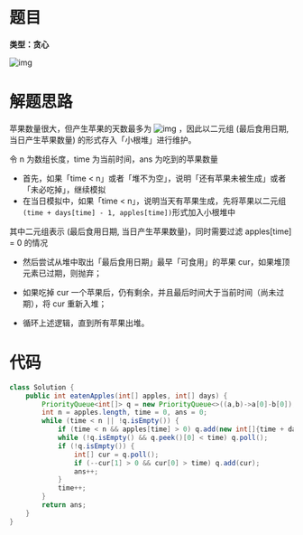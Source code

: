 # 题目

**类型：贪心**

![img](https://cdn.nlark.com/yuque/0/2021/png/2941598/1640412383733-b2ac2aaa-eec2-4969-b9cd-5a7cd1fd696d.png)





# 解题思路

苹果数量很大，但产生苹果的天数最多为 ![img](https://cdn.nlark.com/yuque/__latex/d3c1d87d585dd1a2d047b6ddd14c60e9.svg) ，因此以二元组 (最后食用日期, 当日产生苹果数量) 的形式存入「小根堆」进行维护。

令 n 为数组长度，time 为当前时间，ans 为吃到的苹果数量

- 首先，如果「time < n」或者「堆不为空」，说明「还有苹果未被生成」或者「未必吃掉」，继续模拟
- 在当日模拟中，如果「time < n」，说明当天有苹果生成，先将苹果以二元组 `(time + days[time] - 1, apples[time])`形式加入小根堆中

其中二元组表示 (最后食用日期, 当日产生苹果数量)，同时需要过滤 apples[time] = 0 的情况

- 然后尝试从堆中取出「最后食用日期」最早「可食用」的苹果 cur，如果堆顶元素已过期，则抛弃；
- 如果吃掉 cur 一个苹果后，仍有剩余，并且最后时间大于当前时间（尚未过期），将 cur 重新入堆；

- 循环上述逻辑，直到所有苹果出堆。





# 代码

```java
class Solution {
    public int eatenApples(int[] apples, int[] days) {
        PriorityQueue<int[]> q = new PriorityQueue<>((a,b)->a[0]-b[0]);
        int n = apples.length, time = 0, ans = 0;
        while (time < n || !q.isEmpty()) {
            if (time < n && apples[time] > 0) q.add(new int[]{time + days[time] - 1, apples[time]});
            while (!q.isEmpty() && q.peek()[0] < time) q.poll();
            if (!q.isEmpty()) {
                int[] cur = q.poll();
                if (--cur[1] > 0 && cur[0] > time) q.add(cur);
                ans++;
            }
            time++;
        }
        return ans;
    }
}
```